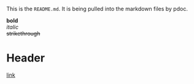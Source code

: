 

This is the `README.md`.  It is being pulled into the markdown files by pdoc.

**bold**  
*italic*  
~~strikethrough~~  

# Header

[link](example.com)
